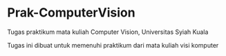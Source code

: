 # Prak-ComputerVision
Tugas praktikum mata kuliah Computer Vision, Universitas Syiah Kuala

Tugas ini dibuat untuk memenuhi praktikum dari mata kuliah visi komputer
